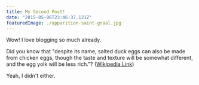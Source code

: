```yaml
---
title: My Second Post!
date: "2015-05-06T23:46:37.121Z"
featuredImage: ./apparition-saint-graal.jpg
---
```


Wow! I love blogging so much already.

Did you know that "despite its name, salted duck eggs can also be made from
chicken eggs, though the taste and texture will be somewhat different, and the
egg yolk will be less rich."?
([Wikipedia Link](http://en.wikipedia.org/wiki/Salted_duck_egg))

Yeah, I didn't either.

